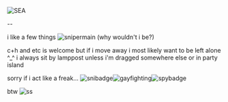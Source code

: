 ![SEA](https://github.com/MellowAmaryllis/MellowAmaryllis/assets/166118914/dae7cc33-e394-46ed-9110-cd162d98256d)

--

i like a few things
![snipermain](https://github.com/MellowAmaryllis/MellowAmaryllis/assets/166118914/1ce3526a-e0f4-4758-8185-558a880cc97c) (why wouldn't i be?)


c+h and etc is welcome but if i move away i most likely want to be left alone ^_^
i always sit by lamppost unless i'm dragged somewhere else or in party island

sorry if i act like a freak...
![snibadge](https://github.com/MellowAmaryllis/MellowAmaryllis/assets/166118914/61218ea0-5c09-4760-965e-017708bfc103)![gayfighting](https://github.com/MellowAmaryllis/MellowAmaryllis/assets/166118914/bf10ede9-972c-493a-9c92-c0755c148801)![spybadge](https://github.com/MellowAmaryllis/MellowAmaryllis/assets/166118914/a191cb43-bfb5-4511-a2b1-4620550795f3)




btw ![ss](https://github.com/MellowAmaryllis/MellowAmaryllis/assets/166118914/edef12a4-53fe-495e-9c70-f6c52d35db94)
